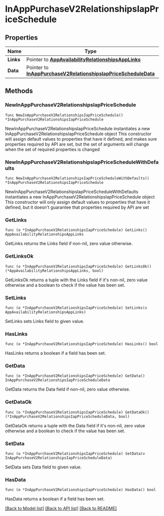 # InAppPurchaseV2RelationshipsIapPriceSchedule

## Properties

Name | Type | Description | Notes
------------ | ------------- | ------------- | -------------
**Links** | Pointer to [**AppAvailabilityRelationshipsAppLinks**](AppAvailabilityRelationshipsAppLinks.md) |  | [optional] 
**Data** | Pointer to [**InAppPurchaseV2RelationshipsIapPriceScheduleData**](InAppPurchaseV2RelationshipsIapPriceScheduleData.md) |  | [optional] 

## Methods

### NewInAppPurchaseV2RelationshipsIapPriceSchedule

`func NewInAppPurchaseV2RelationshipsIapPriceSchedule() *InAppPurchaseV2RelationshipsIapPriceSchedule`

NewInAppPurchaseV2RelationshipsIapPriceSchedule instantiates a new InAppPurchaseV2RelationshipsIapPriceSchedule object
This constructor will assign default values to properties that have it defined,
and makes sure properties required by API are set, but the set of arguments
will change when the set of required properties is changed

### NewInAppPurchaseV2RelationshipsIapPriceScheduleWithDefaults

`func NewInAppPurchaseV2RelationshipsIapPriceScheduleWithDefaults() *InAppPurchaseV2RelationshipsIapPriceSchedule`

NewInAppPurchaseV2RelationshipsIapPriceScheduleWithDefaults instantiates a new InAppPurchaseV2RelationshipsIapPriceSchedule object
This constructor will only assign default values to properties that have it defined,
but it doesn't guarantee that properties required by API are set

### GetLinks

`func (o *InAppPurchaseV2RelationshipsIapPriceSchedule) GetLinks() AppAvailabilityRelationshipsAppLinks`

GetLinks returns the Links field if non-nil, zero value otherwise.

### GetLinksOk

`func (o *InAppPurchaseV2RelationshipsIapPriceSchedule) GetLinksOk() (*AppAvailabilityRelationshipsAppLinks, bool)`

GetLinksOk returns a tuple with the Links field if it's non-nil, zero value otherwise
and a boolean to check if the value has been set.

### SetLinks

`func (o *InAppPurchaseV2RelationshipsIapPriceSchedule) SetLinks(v AppAvailabilityRelationshipsAppLinks)`

SetLinks sets Links field to given value.

### HasLinks

`func (o *InAppPurchaseV2RelationshipsIapPriceSchedule) HasLinks() bool`

HasLinks returns a boolean if a field has been set.

### GetData

`func (o *InAppPurchaseV2RelationshipsIapPriceSchedule) GetData() InAppPurchaseV2RelationshipsIapPriceScheduleData`

GetData returns the Data field if non-nil, zero value otherwise.

### GetDataOk

`func (o *InAppPurchaseV2RelationshipsIapPriceSchedule) GetDataOk() (*InAppPurchaseV2RelationshipsIapPriceScheduleData, bool)`

GetDataOk returns a tuple with the Data field if it's non-nil, zero value otherwise
and a boolean to check if the value has been set.

### SetData

`func (o *InAppPurchaseV2RelationshipsIapPriceSchedule) SetData(v InAppPurchaseV2RelationshipsIapPriceScheduleData)`

SetData sets Data field to given value.

### HasData

`func (o *InAppPurchaseV2RelationshipsIapPriceSchedule) HasData() bool`

HasData returns a boolean if a field has been set.


[[Back to Model list]](../README.md#documentation-for-models) [[Back to API list]](../README.md#documentation-for-api-endpoints) [[Back to README]](../README.md)


